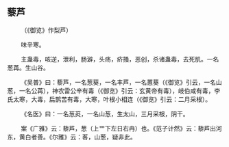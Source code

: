 ## 藜芦
<p>&emsp;&emsp;
（《御览》作梨芦）
</p>
<p>&emsp;&emsp;
味辛寒。
</p>
<p>&emsp;&emsp;
主蛊毒，咳逆，泄利，肠澼，头疡，疥搔，恶创，杀诸蛊毒，去死肌。一名葱苒。生山谷。
</p>
<p>&emsp;&emsp;
《吴普》曰：藜芦，一名葱葵，一名丰芦，一名蕙葵（《御览》引云，一名山葱，一名公苒），神农雷公辛有毒（《御览》引云：玄黄帝有毒），岐伯咸有毒，李氏太寒，大毒，扁鹊苦有毒，大寒，叶根小相连（《御览》引云：二月采根）。
</p>
<p>&emsp;&emsp;
《名医》曰：一名葱菼，一名山葱，生太山，三月采根，阴干。
</p>
<p>&emsp;&emsp;
案《广雅》云：藜芦，葱（上艹下左日右冉）也。《范子计然》云：藜芦出河东，黄白者善。《尔雅》云：茖，山葱，疑非此。
</p>